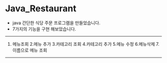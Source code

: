 # Java_Restaurant
- java 간단한 식당 주문 프로그램을 만들었습니다.
- 7가지의 기능을 구현 해보았습니다. 
****************************************************************************************************************
 1. 메뉴조회   2.메뉴 추가   3.카테고리 조회   4.카테고리 추가   5.메뉴 수정   6.메뉴삭제   7.이름으로 메뉴 조회 
****************************************************************************************************************
